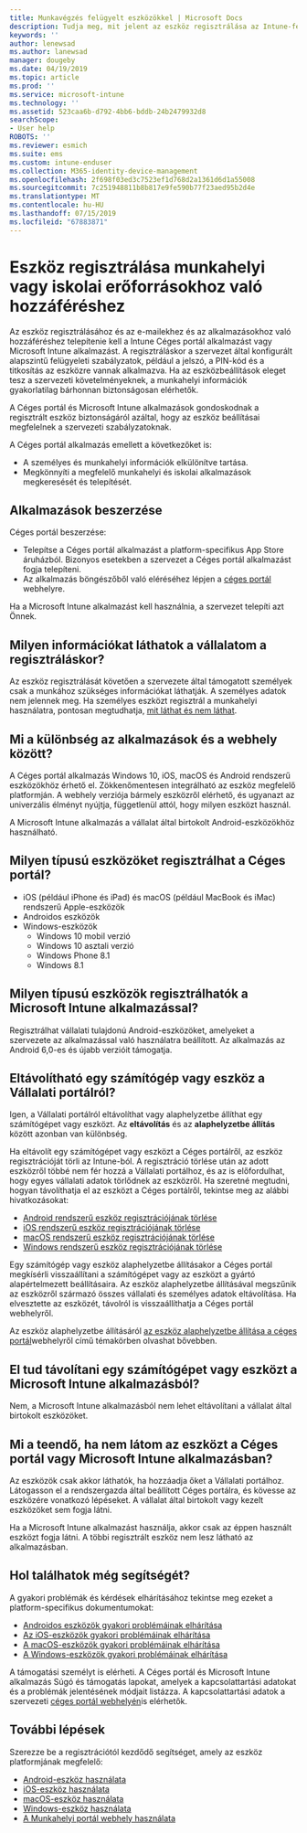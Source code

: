 ```yaml
---
title: Munkavégzés felügyelt eszközökkel | Microsoft Docs
description: Tudja meg, mit jelent az eszköz regisztrálása az Intune-felügyeletben.
keywords: ''
author: lenewsad
ms.author: lanewsad
manager: dougeby
ms.date: 04/19/2019
ms.topic: article
ms.prod: ''
ms.service: microsoft-intune
ms.technology: ''
ms.assetid: 523caa6b-d792-4bb6-bddb-24b2479932d8
searchScope:
- User help
ROBOTS: ''
ms.reviewer: esmich
ms.suite: ems
ms.custom: intune-enduser
ms.collection: M365-identity-device-management
ms.openlocfilehash: 2f698f03ed3c7523ef1d768d2a1361d6d1a55008
ms.sourcegitcommit: 7c251948811b8b817e9fe590b77f23aed95b2d4e
ms.translationtype: MT
ms.contentlocale: hu-HU
ms.lasthandoff: 07/15/2019
ms.locfileid: "67883871"
---
```

# <a name="enroll-device-for-access-to-work-or-school-resources"></a>Eszköz regisztrálása munkahelyi vagy iskolai erőforrásokhoz való hozzáféréshez
Az eszköz regisztrálásához és az e-mailekhez és az alkalmazásokhoz való hozzáféréshez telepítenie kell a Intune Céges portál alkalmazást vagy Microsoft Intune alkalmazást. A regisztráláskor a szervezet által konfigurált alapszintű felügyeleti szabályzatok, például a jelszó, a PIN-kód és a titkosítás az eszközre vannak alkalmazva. Ha az eszközbeállítások eleget tesz a szervezeti követelményeknek, a munkahelyi információk gyakorlatilag bárhonnan biztonságosan elérhetők.  

A Céges portál és Microsoft Intune alkalmazások gondoskodnak a regisztrált eszköz biztonságáról azáltal, hogy az eszköz beállításai megfelelnek a szervezeti szabályzatoknak. 

A Céges portál alkalmazás emellett a következőket is:  
* A személyes és munkahelyi információk elkülönítve tartása.  
* Megkönnyíti a megfelelő munkahelyi és iskolai alkalmazások megkeresését és telepítését.   

## <a name="get-the-apps"></a>Alkalmazások beszerzése
Céges portál beszerzése:

- Telepítse a Céges portál alkalmazást a platform-specifikus App Store áruházból. Bizonyos esetekben a szervezet a Céges portál alkalmazást fogja telepíteni.  
- Az alkalmazás böngészőből való eléréséhez lépjen a [céges portál](https://go.microsoft.com/fwlink/?linkid=2010980) webhelyre.  

Ha a Microsoft Intune alkalmazást kell használnia, a szervezet telepíti azt Önnek.  


## <a name="what-information-can-my-company-see-when-i-enroll"></a>Milyen információkat láthatok a vállalatom a regisztráláskor?
Az eszköz regisztrálását követően a szervezete által támogatott személyek csak a munkához szükséges információkat láthatják. A személyes adatok nem jelennek meg. Ha személyes eszközt regisztrál a munkahelyi használatra, pontosan megtudhatja, [mit láthat és nem láthat](what-info-can-your-company-see-when-you-enroll-your-device-in-intune.md).  


## <a name="whats-the-difference-between-the-apps-and-the-website"></a>Mi a különbség az alkalmazások és a webhely között?
A Céges portál alkalmazás Windows 10, iOS, macOS és Android rendszerű eszközökhöz érhető el. Zökkenőmentesen integrálható az eszköz megfelelő platformján. A webhely verziója bármely eszközről elérhető, és ugyanazt az univerzális élményt nyújtja, függetlenül attól, hogy milyen eszközt használ. 

A Microsoft Intune alkalmazás a vállalat által birtokolt Android-eszközökhöz használható.  

## <a name="what-kind-of-devices-can-you-enroll-with-company-portal"></a>Milyen típusú eszközöket regisztrálhat a Céges portál?
- iOS (például iPhone és iPad) és macOS (például MacBook és iMac) rendszerű Apple-eszközök
- Androidos eszközök
- Windows-eszközök
  - Windows 10 mobil verzió
  - Windows 10 asztali verzió
  - Windows Phone 8.1
  - Windows 8.1

## <a name="what-kind-of-devices-can-you-enroll-with-the-microsoft-intune-app"></a>Milyen típusú eszközök regisztrálhatók a Microsoft Intune alkalmazással?  
Regisztrálhat vállalati tulajdonú Android-eszközöket, amelyeket a szervezete az alkalmazással való használatra beállított. Az alkalmazás az Android 6,0-es és újabb verzióit támogatja. 

## <a name="can-you-remove-a-computer-or-device-from-the-company-portal"></a>Eltávolítható egy számítógép vagy eszköz a Vállalati portálról?
Igen, a Vállalati portálról eltávolíthat vagy alaphelyzetbe állíthat egy számítógépet vagy eszközt. Az **eltávolítás** és az **alaphelyzetbe állítás** között azonban van különbség.

Ha eltávolít egy számítógépet vagy eszközt a Céges portálről, az eszköz regisztrációját törli az Intune-ból. A regisztráció törlése után az adott eszközről többé nem fér hozzá a Vállalati portálhoz, és az is előfordulhat, hogy egyes vállalati adatok törlődnek az eszközről. Ha szeretné megtudni, hogyan távolíthatja el az eszközt a Céges portálről, tekintse meg az alábbi hivatkozásokat:  

- [Android rendszerű eszköz regisztrációjának törlése](unenroll-your-device-from-intune-android.md)
- [iOS rendszerű eszköz regisztrációjának törlése](unenroll-your-device-from-intune-ios.md)
- [macOS rendszerű eszköz regisztrációjának törlése](unenroll-your-device-from-intune-macos.md)
- [Windows rendszerű eszköz regisztrációjának törlése](unenroll-your-device-from-intune-windows.md)

Egy számítógép vagy eszköz alaphelyzetbe állításakor a Céges portál megkísérli visszaállítani a számítógépet vagy az eszközt a gyártó alapértelmezett beállításaira. Az eszköz alaphelyzetbe állításával megszűnik az eszközről származó összes vállalati és személyes adatok eltávolítása. Ha elvesztette az eszközét, távolról is visszaállíthatja a Céges portál webhelyről.  

Az eszköz alaphelyzetbe állításáról [az eszköz alaphelyzetbe állítása a céges portál](reset-erase-your-device-cpwebsite.md)webhelyről című témakörben olvashat bővebben.  

## <a name="can-you-remove-a-computer-or-device-from-the-microsoft-intune-app"></a>El tud távolítani egy számítógépet vagy eszközt a Microsoft Intune alkalmazásból?
Nem, a Microsoft Intune alkalmazásból nem lehet eltávolítani a vállalat által birtokolt eszközöket.  

## <a name="what-if-i-cant-see-my-device-in-the-company-portal-or-microsoft-intune-app"></a>Mi a teendő, ha nem látom az eszközt a Céges portál vagy Microsoft Intune alkalmazásban?
Az eszközök csak akkor láthatók, ha hozzáadja őket a Vállalati portálhoz. Látogasson el a rendszergazda által beállított Céges portálra, és kövesse az eszközére vonatkozó lépéseket. A vállalat által birtokolt vagy kezelt eszközöket sem fogja látni.

Ha a Microsoft Intune alkalmazást használja, akkor csak az éppen használt eszközt fogja látni. A többi regisztrált eszköz nem lesz látható az alkalmazásban.  

## <a name="where-else-can-i-go-for-help"></a>Hol találhatok még segítségét?  
A gyakori problémák és kérdések elhárításához tekintse meg ezeket a platform-specifikus dokumentumokat:  

- [Androidos eszközök gyakori problémáinak elhárítása](check-compliance-on-your-device-android.md)  
- [Az iOS-eszközök gyakori problémáinak elhárítása](troubleshoot-your-device-ios.md)
- [A macOS-eszközök gyakori problémáinak elhárítása](troubleshoot-your-device-macos.md)
- [A Windows-eszközök gyakori problémáinak elhárítása](troubleshoot-your-device-windows.md)

A támogatási személyt is elérheti. A Céges portál és Microsoft Intune alkalmazás Súgó és támogatás lapokat, amelyek a kapcsolattartási adatokat és a problémák jelentésének módjait listázza. A kapcsolattartási adatok a szervezeti [céges portál webhelyén](https://go.microsoft.com/fwlink/?linkid=2010980)is elérhetők.  

## <a name="next-steps"></a>További lépések  

Szerezze be a regisztrációtól kezdődő segítséget, amely az eszköz platformjának megfelelő:  

- [Android-eszköz használata](using-your-android-device-with-intune.md)
- [iOS-eszköz használata](using-your-ios-device-with-intune.md)
- [macOS-eszköz használata](using-your-macos-device-with-intune.md)
- [Windows-eszköz használata](using-your-windows-device-with-intune.md)
- [A Munkahelyi portál webhely használata](using-the-intune-company-portal-website.md)


